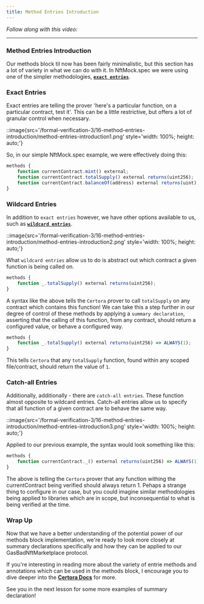```yaml
---
title: Method Entries Introduction
---
```


_Follow along with this video:_

---

### Method Entries Introduction

Our methods block til now has been fairly minimalistic, but this section has a lot of variety in what we can do with it. In NftMock.spec we were using one of the simpler methodologies, [**`exact entries`**](https://docs.certora.com/en/latest/docs/cvl/methods.html#exact-entries).

### Exact Entries

Exact entries are telling the prover 'here's a particular function, on a particular contract, test it'. This can be a little restrictive, but offers a lot of granular control when necessary.

::image{src='/formal-verification-3/16-method-entries-introduction/method-entries-introduction1.png' style='width: 100%; height: auto;'}

So, in our simple NftMock.spec example, we were effectively doing this:

```js
methods {
    function currentContract.mint() external;
    function currentContract.totalSupply() external returns(uint256);
    function currentContract.balanceOf(address) external returns(uint);
}
```

### Wildcard Entries

In addition to `exact entries` however, we have other options available to us, such as [**`wildcard entries`**](https://docs.certora.com/en/latest/docs/cvl/methods.html#wildcard-entries).

::image{src='/formal-verification-3/16-method-entries-introduction/method-entries-introduction2.png' style='width: 100%; height: auto;'}

What `wildcard entries` allow us to do is abstract out which contract a given function is being called on.

```js
methods {
    function _.totalSupply() external returns(uint256);
}
```

A syntax like the above tells the `Certora` prover to call `totalSupply` on any contract which contains this function! We can take this a step further in our degree of control of these methods by applying a `summary declaration`, asserting that the calling of this function, from any contract, should return a configured value, or behave a configured way.

```js
methods {
    function _.totalSupply() external returns(uint256) => ALWAYS(1);
}
```

This tells `Certora` that any `totalSupply` function, found within any scoped file/contract, should return the value of `1`.

### Catch-all Entries

Additionally, additionally - there are `catch-all entries`. These function almost opposite to wildcard entries. Catch-all entries allow us to specify that all function of a given contract are to behave the same way.

::image{src='/formal-verification-3/16-method-entries-introduction/method-entries-introduction3.png' style='width: 100%; height: auto;'}

Applied to our previous example, the syntax would look something like this:

```js
methods {
    function currentContract._() external returns(uint256) => ALWAYS(1);
}
```

The above is telling the `Certora` prover that any function withing the currentContract being verified should always return 1. Pehaps a strange thing to configure in our case, but you could imagine similar methodologies being applied to libraries which are in scope, but inconsequential to what is being verified at the time.

### Wrap Up

Now that we have a better understanding of the potential power of our methods block implementation, we're ready to look more closely at summary declarations specifically and how they can be applied to our GasBadNftMarketplace protocol.

If you're interesting in reading more about the variety of entrie methods and annotations which can be used in the methods block, I encourage you to dive deeper into the [**Certora Docs**](https://docs.certora.com/en/latest/docs/cvl/methods.html) for more.

See you in the next lesson for some more examples of summary declaration!
